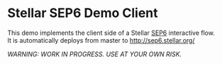 # Stellar SEP6 Demo Client
This demo implements the client side of a Stellar [SEP6](https://github.com/stellar/stellar-protocol/blob/master/ecosystem/sep-0006.md) interactive flow.  
It is automatically deploys from master to http://sep6.stellar.org/ 

*WARNING: WORK IN PROGRESS. USE AT YOUR OWN RISK.*
